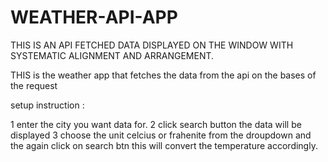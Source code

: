 # WEATHER-API-APP
THIS IS AN API FETCHED DATA DISPLAYED ON THE WINDOW WITH SYSTEMATIC ALIGNMENT AND ARRANGEMENT.


THIS is the weather app that fetches the data from the api on the bases of the request


setup instruction :

1 enter the city you want data for.
2 click search button the data will be displayed
3 choose the unit celcius or frahenite from the droupdown and the again click on search btn 
this will convert the temperature accordingly.